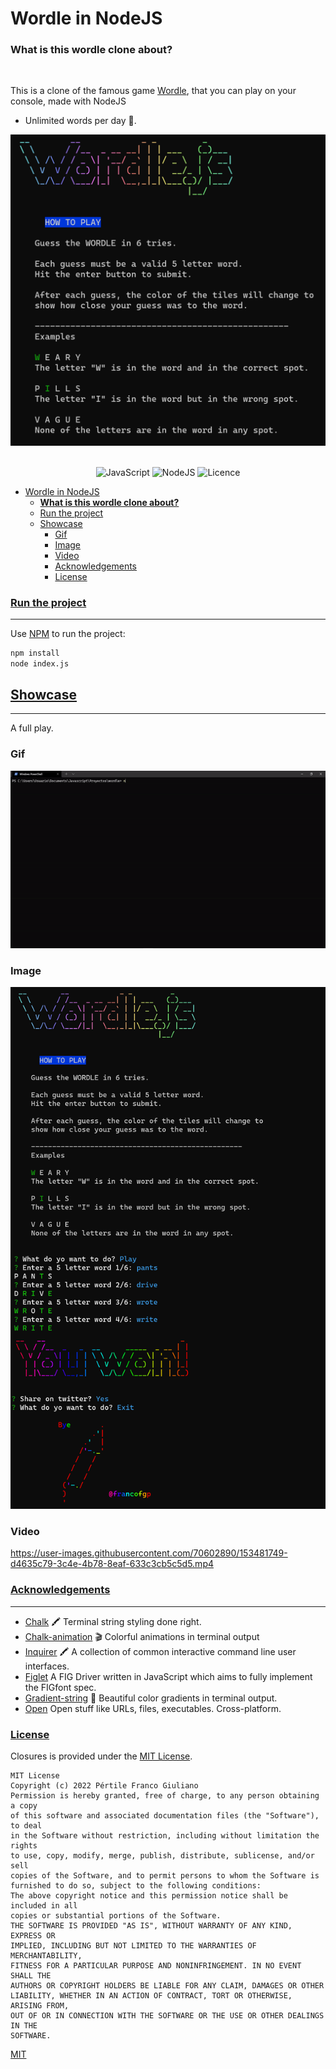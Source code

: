 # Wordle in NodeJS
### **What is this wordle clone about?**

<br>

This is a clone of the famous game [Wordle](https://www.powerlanguage.co.uk/wordle/), that you can play on your console, made with NodeJS
<br>

-   Unlimited words per day 🤘.


<div align="center">

![Imgur](/assetsReadme/logo.png)
&nbsp;&nbsp;&nbsp;&nbsp;&nbsp;&nbsp;&nbsp;&nbsp;&nbsp;&nbsp;&nbsp;&nbsp;&nbsp;&nbsp;&nbsp;&nbsp;&nbsp;&nbsp;&nbsp;

![JavaScript](https://img.shields.io/badge/javascript-%23323330.svg?style=for-the-badge&logo=javascript&logoColor=%23F7DF1E)
![NodeJS](https://img.shields.io/badge/node.js-6DA55F?style=for-the-badge&logo=node.js&logoColor=white)
![Licence](https://img.shields.io/github/license/Ileriayo/markdown-badges?style=for-the-badge)

</div>

- [Wordle in NodeJS](#wordle-in-nodejs)
    - [**What is this wordle clone about?**](#what-is-this-wordle-clone-about)
    - [Run the project](#run-the-project)
  - [Showcase](#showcase)
    - [Gif](#gif)
    - [Image](#image)
    - [Video](#video)
    - [Acknowledgements](#acknowledgements)
    - [License](#license)
  
### [Run the project](#Run-the-project)

---

Use [NPM](https://docs.npmjs.com/) to run the project:

```bash
npm install
node index.js
```


## [Showcase](#showcase)

---
A full play.
<br>
### Gif

![gif demo](/assetsReadme/fullGameGif.gif)

### Image

![image of the play](assetsReadme/fullGame.png)
### Video
https://user-images.githubusercontent.com/70602890/153481749-d4635c79-3c4e-4b78-8eaf-633c3cb5c5d5.mp4




### [Acknowledgements](#Acknowledgements)

---

-   [Chalk](https://github.com/chalk/chalk) 🖍 Terminal string styling done right.
-   [Chalk-animation](https://github.com/chalk/chalk) 🎬 Colorful animations in terminal output
-   [Inquirer](https://github.com/SBoudrias/Inquirer.js) 🖍 A collection of common interactive command line user interfaces.
-   [Figlet](https://github.com/patorjk/figlet.js) A FIG Driver written in JavaScript which aims to fully implement the FIGfont spec.
-   [Gradient-string](https://github.com/bokub/gradient-string) 🌈 Beautiful color gradients in terminal output.
-   [Open](https://github.com/sindresorhus/open) Open stuff like URLs, files, executables. Cross-platform.


### [License](#license)

Closures is provided under the [MIT License](https://github.com/vhesener/Closures/blob/master/LICENSE).

```text
MIT License
Copyright (c) 2022 Pértile Franco Giuliano
Permission is hereby granted, free of charge, to any person obtaining a copy
of this software and associated documentation files (the "Software"), to deal
in the Software without restriction, including without limitation the rights
to use, copy, modify, merge, publish, distribute, sublicense, and/or sell
copies of the Software, and to permit persons to whom the Software is
furnished to do so, subject to the following conditions:
The above copyright notice and this permission notice shall be included in all
copies or substantial portions of the Software.
THE SOFTWARE IS PROVIDED "AS IS", WITHOUT WARRANTY OF ANY KIND, EXPRESS OR
IMPLIED, INCLUDING BUT NOT LIMITED TO THE WARRANTIES OF MERCHANTABILITY,
FITNESS FOR A PARTICULAR PURPOSE AND NONINFRINGEMENT. IN NO EVENT SHALL THE
AUTHORS OR COPYRIGHT HOLDERS BE LIABLE FOR ANY CLAIM, DAMAGES OR OTHER
LIABILITY, WHETHER IN AN ACTION OF CONTRACT, TORT OR OTHERWISE, ARISING FROM,
OUT OF OR IN CONNECTION WITH THE SOFTWARE OR THE USE OR OTHER DEALINGS IN THE
SOFTWARE.
```

[MIT](https://choosealicense.com/licenses/mit/)